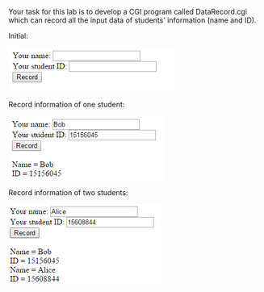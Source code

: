 Your task for this lab is to develop a CGI program called DataRecord.cgi which
can record all the input data of students' information (name and ID).

Initial:

<img src="images/init.png" alt="Initial" />

Record information of one student:

<img src="images/after1.png" alt="Record information of one student" />

Record information of two students:

<img src="images/after2.png" alt="Record information of two student" />

